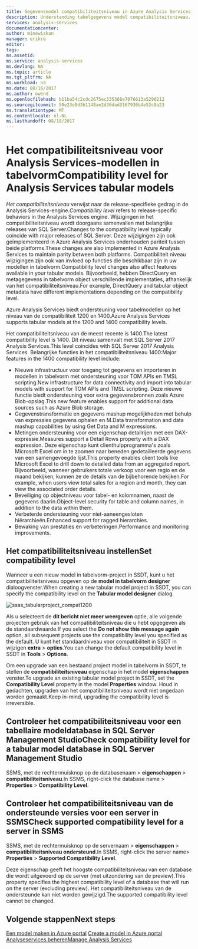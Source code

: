 ```yaml
---
title: Gegevensmodel compatibiliteitsniveau in Azure Analysis Services | Microsoft Docs
description: Understanding tabelgegevens model compatibiliteitsniveau.
services: analysis-services
documentationcenter: 
author: minewiskan
manager: erikre
editor: 
tags: 
ms.assetid: 
ms.service: analysis-services
ms.devlang: NA
ms.topic: article
ms.tgt_pltfrm: NA
ms.workload: na
ms.date: 08/16/2017
ms.author: owend
ms.openlocfilehash: b11ba54c2cdc2675ec535368e7076613a5290212
ms.sourcegitcommit: 50e23e8d3b1148ae2d36dad3167936b4e52c8a23
ms.translationtype: MT
ms.contentlocale: nl-NL
ms.lasthandoff: 08/18/2017
---
```

# <a name="compatibility-level-for-analysis-services-tabular-models"></a><span data-ttu-id="0020a-103">Het compatibiliteitsniveau voor Analysis Services-modellen in tabelvorm</span><span class="sxs-lookup"><span data-stu-id="0020a-103">Compatibility level for Analysis Services tabular models</span></span>

<span data-ttu-id="0020a-104">*Het compatibiliteitsniveau* verwijst naar de release-specifieke gedrag in de Analysis Services-engine.</span><span class="sxs-lookup"><span data-stu-id="0020a-104">*Compatibility level* refers to release-specific behaviors in the Analysis Services engine.</span></span> <span data-ttu-id="0020a-105">Wijzigingen in het compatibiliteitsniveau wordt doorgaans samenvallen met belangrijke releases van SQL Server.</span><span class="sxs-lookup"><span data-stu-id="0020a-105">Changes to the compatibility level typically coincide with major releases of SQL Server.</span></span> <span data-ttu-id="0020a-106">Deze wijzigingen zijn ook geïmplementeerd in Azure Analysis Services onderhouden pariteit tussen beide platforms.</span><span class="sxs-lookup"><span data-stu-id="0020a-106">These changes are also implemented in Azure Analysis Services to maintain parity between both platforms.</span></span> <span data-ttu-id="0020a-107">Compatibiliteit niveau wijzigingen zijn ook van invloed op functies die beschikbaar zijn in uw modellen in tabelvorm.</span><span class="sxs-lookup"><span data-stu-id="0020a-107">Compatibility level changes also affect features available in your tabular models.</span></span> <span data-ttu-id="0020a-108">Bijvoorbeeld, hebben DirectQuery en metagegevens in tabelvorm object verschillende implementaties, afhankelijk van het compatibiliteitsniveau.</span><span class="sxs-lookup"><span data-stu-id="0020a-108">For example, DirectQuery and tabular object metadata have different implementations depending on the compatibility level.</span></span> 

<span data-ttu-id="0020a-109">Azure Analysis Services biedt ondersteuning voor tabelmodellen op het niveau van de compatibiliteit 1200 en 1400.</span><span class="sxs-lookup"><span data-stu-id="0020a-109">Azure Analysis Services supports tabular models at the 1200 and 1400 compatibility levels.</span></span>

<span data-ttu-id="0020a-110">Het compatibiliteitsniveau van de meest recente is 1400.</span><span class="sxs-lookup"><span data-stu-id="0020a-110">The latest compatibility level is 1400.</span></span> <span data-ttu-id="0020a-111">Dit niveau samenvalt met SQL Server 2017 Analysis Services.</span><span class="sxs-lookup"><span data-stu-id="0020a-111">This level coincides with SQL Server 2017 Analysis Services.</span></span> <span data-ttu-id="0020a-112">Belangrijke functies in het compatibiliteitsniveau 1400:</span><span class="sxs-lookup"><span data-stu-id="0020a-112">Major features in the 1400 compatibility level include:</span></span>

*  <span data-ttu-id="0020a-113">Nieuwe infrastructuur voor toegang tot gegevens en importeren in modellen in tabelvorm met ondersteuning voor TOM APIs en TMSL scripting.</span><span class="sxs-lookup"><span data-stu-id="0020a-113">New infrastructure for data connectivity and import into tabular models with support for TOM APIs and TMSL scripting.</span></span> <span data-ttu-id="0020a-114">Deze nieuwe functie biedt ondersteuning voor extra gegevensbronnen zoals Azure Blob-opslag.</span><span class="sxs-lookup"><span data-stu-id="0020a-114">This new feature enables support for additional data sources such as Azure Blob storage.</span></span>
*  <span data-ttu-id="0020a-115">Gegevenstransformatie en gegevens mashup mogelijkheden met behulp van expressies gegevens ophalen en M.</span><span class="sxs-lookup"><span data-stu-id="0020a-115">Data transformation and data mashup capabilities by using Get Data and M expressions.</span></span>
*  <span data-ttu-id="0020a-116">Metingen ondersteuning voor een eigenschap detailrijen met een DAX-expressie.</span><span class="sxs-lookup"><span data-stu-id="0020a-116">Measures support a Detail Rows property with a DAX expression.</span></span> <span data-ttu-id="0020a-117">Deze eigenschap kunt clienthulpprogramma's zoals Microsoft Excel om in te zoomen naar beneden gedetailleerde gegevens van een samengevoegde lijst.</span><span class="sxs-lookup"><span data-stu-id="0020a-117">This property enables client tools like Microsoft Excel to drill down to detailed data from an aggregated report.</span></span> <span data-ttu-id="0020a-118">Bijvoorbeeld, wanneer gebruikers totale verkoop voor een regio en de maand bekijken, kunnen ze de details van de bijbehorende bekijken.</span><span class="sxs-lookup"><span data-stu-id="0020a-118">For example, when users view total sales for a region and month, they can view the associated order details.</span></span> 
*  <span data-ttu-id="0020a-119">Beveiliging op objectniveau voor tabel- en kolomnamen, naast de gegevens daarin.</span><span class="sxs-lookup"><span data-stu-id="0020a-119">Object-level security for table and column names, in addition to the data within them.</span></span>
*  <span data-ttu-id="0020a-120">Verbeterde ondersteuning voor niet-aaneengesloten hiërarchieën.</span><span class="sxs-lookup"><span data-stu-id="0020a-120">Enhanced support for ragged hierarchies.</span></span>
*  <span data-ttu-id="0020a-121">Bewaking van prestaties en verbeteringen.</span><span class="sxs-lookup"><span data-stu-id="0020a-121">Performance and monitoring improvements.</span></span>
  
## <a name="set-compatibility-level"></a><span data-ttu-id="0020a-122">Het compatibiliteitsniveau instellen</span><span class="sxs-lookup"><span data-stu-id="0020a-122">Set compatibility level</span></span> 
 <span data-ttu-id="0020a-123">Wanneer u een nieuw model in tabelvorm-project in SSDT, kunt u het compatibiliteitsniveau opgeven op de **model in tabelvorm designer** dialoogvenster.</span><span class="sxs-lookup"><span data-stu-id="0020a-123">When creating a new tabular model project in SSDT, you can specify the compatibility level on the **Tabular model designer** dialog.</span></span> 
  
 ![ssas_tabularproject_compat1200](./media/analysis-services-compat-level/aas-tabularproject-compat.png)  
  
 <span data-ttu-id="0020a-125">Als u selecteert de **dit bericht niet meer weergeven** optie, alle volgende projecten gebruik van het compatibiliteitsniveau die u hebt opgegeven als de standaardwaarde.</span><span class="sxs-lookup"><span data-stu-id="0020a-125">If you select the **Do not show this message again** option, all subsequent projects use the compatibility level you specified as the default.</span></span> <span data-ttu-id="0020a-126">U kunt het standaardniveau voor compatibiliteit in SSDT in wijzigen **extra** > **opties**.</span><span class="sxs-lookup"><span data-stu-id="0020a-126">You can change the default compatibility level in SSDT in **Tools** > **Options**.</span></span>  
  
 <span data-ttu-id="0020a-127">Om een upgrade van een bestaand project model in tabelvorm in SSDT, te stellen de **compatibiliteitsniveau** eigenschap in het model **eigenschappen** venster.</span><span class="sxs-lookup"><span data-stu-id="0020a-127">To upgrade an existing tabular model project in SSDT, set  the **Compatibility Level** property in the model **Properties** window.</span></span> <span data-ttu-id="0020a-128">Houd in gedachten, upgraden van het compatibiliteitsniveau wordt niet ongedaan worden gemaakt.</span><span class="sxs-lookup"><span data-stu-id="0020a-128">Keep in-mind, upgrading the compatibility level is irreversible.</span></span>
  
## <a name="check-compatibility-level-for-a-tabular-model-database-in-sql-server-management-studio"></a><span data-ttu-id="0020a-129">Controleer het compatibiliteitsniveau voor een tabellaire modeldatabase in SQL Server Management Studio</span><span class="sxs-lookup"><span data-stu-id="0020a-129">Check compatibility level for a tabular model database in SQL Server Management Studio</span></span> 
 <span data-ttu-id="0020a-130">SSMS, met de rechtermuisknop op de databasenaam > **eigenschappen** > **compatibiliteitsniveau**.</span><span class="sxs-lookup"><span data-stu-id="0020a-130">In SSMS, right-click the database name > **Properties** > **Compatibility Level**.</span></span>  
  
## <a name="check-supported-compatibility-level-for-a-server-in-ssms"></a><span data-ttu-id="0020a-131">Controleer het compatibiliteitsniveau van de ondersteunde versies voor een server in SSMS</span><span class="sxs-lookup"><span data-stu-id="0020a-131">Check supported compatibility level for a server in SSMS</span></span>  
 <span data-ttu-id="0020a-132">SSMS, met de rechtermuisknop op de servernaam > **eigenschappen** > **compatibiliteitsniveau ondersteund**.</span><span class="sxs-lookup"><span data-stu-id="0020a-132">In SSMS, right-click the server name>  **Properties** > **Supported Compatibility Level**.</span></span>  
  
 <span data-ttu-id="0020a-133">Deze eigenschap geeft het hoogste compatibiliteitsniveau van een database die wordt uitgevoerd op de server (met uitzondering van de preview).</span><span class="sxs-lookup"><span data-stu-id="0020a-133">This property specifies the highest compatibility level of a database that will run on the server (excluding preview).</span></span> <span data-ttu-id="0020a-134">Het compatibiliteitsniveau van de ondersteunde kan niet worden gewijzigd.</span><span class="sxs-lookup"><span data-stu-id="0020a-134">The supported compatibility level cannot be changed.</span></span>  

## <a name="next-steps"></a><span data-ttu-id="0020a-135">Volgende stappen</span><span class="sxs-lookup"><span data-stu-id="0020a-135">Next steps</span></span>
  <span data-ttu-id="0020a-136">[Een model maken in Azure portal](analysis-services-create-model-portal.md) </span><span class="sxs-lookup"><span data-stu-id="0020a-136">[Create a model in Azure portal](analysis-services-create-model-portal.md) </span></span>  
  [<span data-ttu-id="0020a-137">Analyseservices beheren</span><span class="sxs-lookup"><span data-stu-id="0020a-137">Manage Analysis Services</span></span>](analysis-services-manage.md)  
